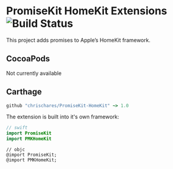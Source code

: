 # PromiseKit HomeKit Extensions ![Build Status]

This project adds promises to Apple’s HomeKit framework.

## CocoaPods

Not currently available

## Carthage

```ruby
github "chrischares/PromiseKit-HomeKit" ~> 1.0
```

The extension is built into it's own framework:

```swift
// swift
import PromiseKit
import PMKHomeKit
```

```objc
// objc
@import PromiseKit;
@import PMKHomeKit;
```


[Build Status]: https://travis-ci.org/chrischares/PromiseKit-HomeKit.svg?branch=master
